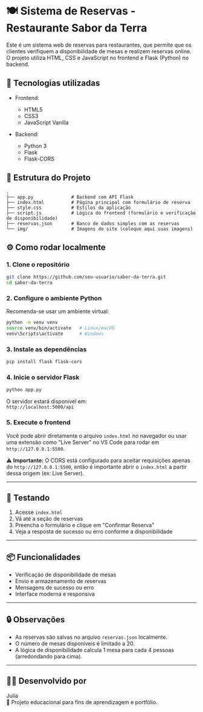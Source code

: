 
# 🍽️ Sistema de Reservas - Restaurante Sabor da Terra

Este é um sistema web de reservas para restaurantes, que permite que os clientes verifiquem a disponibilidade de mesas e realizem reservas online. O projeto utiliza HTML, CSS e JavaScript no frontend e Flask (Python) no backend.

## 🧩 Tecnologias utilizadas

- Frontend:
  - HTML5
  - CSS3
  - JavaScript Vanilla

- Backend:
  - Python 3
  - Flask
  - Flask-CORS

## 📁 Estrutura do Projeto

```
.
├── app.py              # Backend com API Flask
├── index.html          # Página principal com formulário de reserva
├── style.css           # Estilos da aplicação
├── script.js           # Lógica do frontend (formulário e verificação de disponibilidade)
├── reservas.json       # Banco de dados simples com as reservas
└── img/                # Imagens do site (coloque aqui suas imagens)
```

## ⚙️ Como rodar localmente

### 1. Clone o repositório

```bash
git clone https://github.com/seu-usuario/sabor-da-terra.git
cd sabor-da-terra
```

### 2. Configure o ambiente Python

Recomenda-se usar um ambiente virtual:

```bash
python -m venv venv
source venv/bin/activate   # Linux/macOS
venv\Scripts\activate      # Windows
```

### 3. Instale as dependências

```bash
pip install flask flask-cors
```

### 4. Inicie o servidor Flask

```bash
python app.py
```

O servidor estará disponível em:  
`http://localhost:5000/api`

### 5. Execute o frontend

Você pode abrir diretamente o arquivo `index.html` no navegador ou usar uma extensão como "Live Server" no VS Code para rodar em `http://127.0.0.1:5500`.

⚠️ **Importante:** O CORS está configurado para aceitar requisições apenas do `http://127.0.0.1:5500`, então é importante abrir o `index.html` a partir dessa origem (ex: Live Server).

---

## 🧪 Testando

1. Acesse `index.html`
2. Vá até a seção de reservas
3. Preencha o formulário e clique em "Confirmar Reserva"
4. Veja a resposta de sucesso ou erro conforme a disponibilidade

---

## 📦 Funcionalidades

- Verificação de disponibilidade de mesas
- Envio e armazenamento de reservas
- Mensagens de sucesso ou erro
- Interface moderna e responsiva

---

## 🔒 Observações

- As reservas são salvas no arquivo `reservas.json` localmente.
- O número de mesas disponíveis é limitado a 20.
- A lógica de disponibilidade calcula 1 mesa para cada 4 pessoas (arredondando para cima).

---

## 👩‍💻 Desenvolvido por

Julia  
🚀 Projeto educacional para fins de aprendizagem e portfólio.
